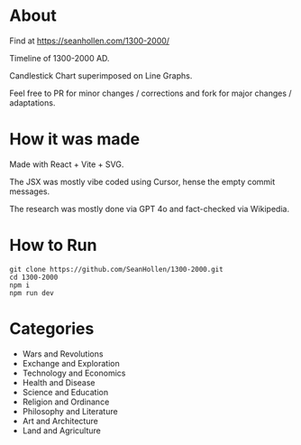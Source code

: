 # About

Find at https://seanhollen.com/1300-2000/

Timeline of 1300-2000 AD.

Candlestick Chart superimposed on Line Graphs.

Feel free to PR for minor changes / corrections and fork for major changes / adaptations.

# How it was made

Made with React + Vite + SVG.

The JSX was mostly vibe coded using Cursor, hense the empty commit messages.

The research was mostly done via GPT 4o and fact-checked via Wikipedia.

# How to Run

```
git clone https://github.com/SeanHollen/1300-2000.git
cd 1300-2000
npm i
npm run dev
```

# Categories

* Wars and Revolutions
* Exchange and Exploration
* Technology and Economics
* Health and Disease
* Science and Education
* Religion and Ordinance
* Philosophy and Literature
* Art and Architecture
* Land and Agriculture
